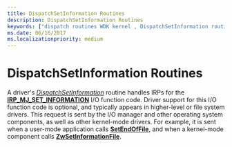 ```yaml
---
title: DispatchSetInformation Routines
description: DispatchSetInformation Routines
keywords: ["dispatch routines WDK kernel , DispatchSetInformation routine", "DispatchSetInformation routine", "set information dispatch routines WDK kernel", "IRP_MJ_SET_INFORMATION I/O function code"]
ms.date: 06/16/2017
ms.localizationpriority: medium
---
```


# DispatchSetInformation Routines





A driver's [*DispatchSetInformation*](/windows-hardware/drivers/ddi/wdm/nc-wdm-driver_dispatch) routine handles IRPs for the [**IRP\_MJ\_SET\_INFORMATION**](./irp-mj-set-information.md) I/O function code. Driver support for this I/O function code is optional, and typically appears in higher-level or file system drivers. This request is sent by the I/O manager and other operating system components, as well as other kernel-mode drivers. For example, it is sent when a user-mode application calls [**SetEndOfFile**](/windows/win32/api/fileapi/nf-fileapi-setendoffile), and when a kernel-mode component calls [**ZwSetInformationFile**](/windows-hardware/drivers/ddi/ntifs/nf-ntifs-ntsetinformationfile).

 

